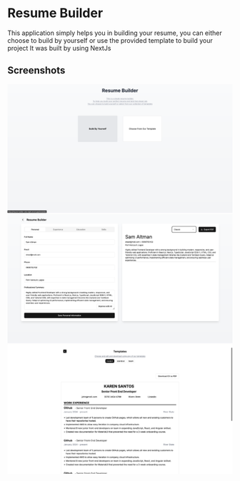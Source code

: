 # Resume Builder

This application simply helps you in building your resume, you can either choose to build by yourself or use the provided template to build your project
It was built by using NextJs

## Screenshots

![App Screenshot](/ss3.png)
![App Screenshot](/ss2.png)
![App Screenshot](/ss1.png)
